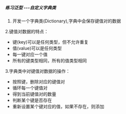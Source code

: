 ##### 练习泛型 ---自定义字典类
1. 开发一个字典类(Dictionary),字典中会保存键值对的数据

2.键值对数据的特点：
- 键(key)可以是任何类型，但不允许重复
- 值(value)可以是任何类型
- 每一键对应一个值
- 所有的键类型相同，所有的值类型相同

3.字典类中对键值对数据的操作：
- 按照键，删除对应的键值对
- 循环每一个键值对
- 得到当前键值对的数量
- 判断某个键是否存在
- 重新设置某个键对应的值，如果不存在，则添加